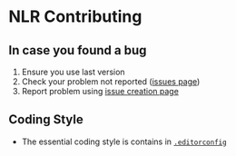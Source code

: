 # NLR Contributing

## In case you found a bug
1. Ensure you use last version
2. Check your problem not reported ([issues page](https://github.com/nitis-languages/runtime/issues?q=sort%3Aupdated-desc+is%3Aissue+is%3Aopen))
3. Report problem using [issue creation page](https://github.com/nitis-languages/runtime/issues/new/choose)

## Coding Style
+ The essential coding style is contains in [`.editorconfig`](https://github.com/nitis-languages/runtime/blob/main/.editorconfig)
